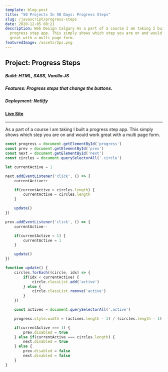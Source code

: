 ```yaml
---
template: blog-post
title: "50 Projects In 50 Days: Progress Steps"
slug: /javascript/progress-steps
date: 2020-12-05 08:21
description: Web Design Calgary As a part of a course I am taking I built a
  progress step app. This simply shows which step you are on and would work
  great with a multi page form.
featuredImage: /assets/2ps.png
---
```

## Project: Progress Steps

##### Build: HTML, SASS, Vanilla JS

##### Features: Progress steps that change the buttons.

##### Deployment: Netlify

#### [Live Site](https://50-projects-in-50-days.netlify.app/progresssteps/)

- - -

As a part of a course I am taking I built a progress step app. This simply shows which step you are on and would work great with a multi page form.



```javascript
const progress = document.getElementById('progress')
const prev = document.getElementById('prev')
const next = document.getElementById('next')
const circles = document.querySelectorAll('.circle')

let currentActive = 1

next.addEventListener('click', () => {
    currentActive++

    if(currentActive > circles.length) {
        currentActive = circles.length
    }

    update()
})

prev.addEventListener('click', () => {
    currentActive--

    if(currentActive < 1) {
        currentActive = 1
    }

    update()
})

function update() {
    circles.forEach((circle, idx) => {
        if(idx < currentActive) {
            circle.classList.add('active')
        } else {
            circle.classList.remove('active')
        }
    })

    const actives = document.querySelectorAll('.active')

    progress.style.width = (actives.length - 1) / (circles.length - 1) * 100 + '%'

    if(currentActive === 1) {
        prev.disabled = true
    } else if(currentActive === circles.length) {
        next.disabled = true
    } else {
        prev.disabled = false
        next.disabled = false
    }
}
```